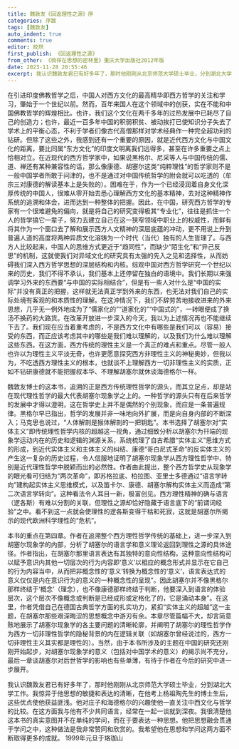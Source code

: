 ```yaml
---
title: 魏敦友《回返理性之源》序
categories: 序跋
tags: [魏敦友]
auto_indent: true
comments: true
editor: 皎然
first_publish: 《回返理性之源》
from_other: 《徜徉在思想的密林里》重庆大学出版社2012年版
date: 2023-11-28 20:55:46
excerpt: 我认识魏敦友君已有好多年了，那时他刚刚从北京师范大学硕士毕业，分到湖北大学工作。我惊异于他思想的敏捷和表达的清晰，在他考上杨祖陶先生的博士生后，这些优点使他获益匪浅。他对庄子和海德格尔的兴趣使他一直关注中西文化与哲学的比较。在这方面我与他有不少共同语言，经常在一起一谈就到深夜。我很清楚他这本书的真实意图并不在单纯的学问，而在于要表达一种思想。他把思想融会贯通于学问之中，这种做法是我非常赞同和欣赏的。我希望他在思想和学问这两方面不断取得更多的成就。
---
```

在引进印度佛教哲学之后，中国人对西方文化的最高精华即西方哲学的关注和学习，肇始于一个世纪以前。然而，百年来国人在这个领域中的创获，实在不能和中国佛教哲学的辉煌相比。也许，我们这个文化在两千多年的过热发展中已耗尽了自己的创造力；也许，最近一百多年中国的积弱积贫、被动挨打已使知识分子失去了学术上的平衡心态，不利于学者们像古代高僧那样对学术经典作一种完全超功利的钻研。但除了这些之外，我感到还有一个重要的原因，就是近代西方文化与中国文化的距离，要比同属“东方文化”的印度文明离我们远得多，甚至在许多重要之点上恰相对立。在近现代的西方哲学家中，如果说黑格尔、尼采等人与中国传统的儒、道、禅还有某种兼容性的话，那么像康德、胡塞尔这类“纯粹理性”的哲学家则不是一般中国学者所敢于问津的，也不是通过对中国传统哲学的附会就可以吃透的（牟宗三对康德的解读基本上是失败的）。困难在于，作为一个已经浸润着自身文化深厚传统的中国人，很难从零开始去悉心理解西方文化的基本精神，去对这种精神作系统的追溯和体会，进而达到一种整体的把握。因此，在中国，研究西方哲学的专家有一个很难避免的偏向，就是将自己的研究变得极其“专业化”，往往是抓住一个人的哲学搞它一辈子，努力去建立自己在这一狭窄领域中职业上的权威性，而鲜有将其作为一个窗口去了解和展示西方人文精神的深层底蕴的冲动，更不用说上升到普遍人道的高度将两种异质文化溶铸为一个时代（当代）独有的人生哲理了。与西方人比较起来，中国人的思维方式更近于“趋同性”，而缺少“陌生化”和“异己反思”的机制，这就使我们对异域文化的研究具有太强的先入之见和选择性，从而妨碍我们深入西方哲学思想的深层结构和内核。综观中国对西方哲学研究一个世纪以来的历史，我们不得不承认，我们基本上还停留在独白的语境中。我们长期以来强调学习外来的东西要“与中国的实际相结合”，但是有一些人对什么是“中国的实际”并没有真正的把握，这样就无法真正学到外来的东西，也无法对我们自己的实际处境有客观的和本质性的理解。在这沖情况下，我们不辞劳苦地接收进来的外来思想，几乎无一例外地成为了“儒家化的”“道家化的”“中国式的”，一转眼便成了换汤不换药的大路货。在改革开放进一步深入的今天，我以为上述情况再也不能继续下去了。我们现在应当着重考虑的，不是西方文化中有哪些是我们可以（容易）接受的东西，而正应该考虑其中的哪些是我们难以理解的，以及我们为什么难以理解这些东西。在这方面，西方传统的理性主义是一个真正的难点和重点。尽管一般人也许以为理性主义平淡无奇，也许更愿意探究西方非理性主义的神秘奥妙，但我以为，不吃透西方理性主义的根本，也就谈不上理解西方一切非理性主义的实质，正如不钻研康德就不能把握叔本华、不理解胡塞尔就休谈海德格尔一样。

魏敦友博士的这本书，追溯的正是西方传统理性哲学的源头，而其立足点，却是站在现代理性哲学的最大代表胡塞尔现象学之上的。一种哲学的源头只有在后来哲学的发展中才得以澄明，这在哲学史上并不是偶然的个别现象，而应是一条普遍规律。黑格尔早已指出，哲学的发展并非一味地向外扩展，而是向自身内部的不断深入；马克思也说过，“人体解剖是猴体解剖的一把钥匙”。本书选择了胡塞尔对“实体主义”即传统理性哲学内核的超越这一视角，通过细致分析以胡塞尔为幵端的现象学运动内在的历史和逻辑的渊源关系，系统梳理了自古希腊“实体主义”思维方式的形成，到近代实体主义和主体主义的纠结、康德“哥白尼式革命”的反实体主义的产生这一复杂的历史过程，令人信服地证明了胡塞尔现象学从西方理性哲学中、特别是近代理性哲学中脱颖而出的必然性。作者由此提出，整个西方哲学史从现象学的眼光看可归结为“两次革命”，即苏格拉底、柏拉图、亚里士多德通过“语言学转向”建构起实体主义思维模式，以及笛卡尔、康德、胡塞尔解构实体主义而造成“第二次语言学转向”。这种看法令人耳目一新，极富创见。西方理性精神的确与语言（逻各斯）有难以分割的关联，但理性之源却恰好隐藏于语言底下的“前谓词经验”之中。看不到这一点就会使理性的逻各斯变得干枯和死寂，这就是胡塞尔所揭示的现代欧洲科学理性的“危机”。

本书的重点在第四章。作者在追溯整个西方理性哲学传统的基础上，进一步深入到胡塞尔现象学的内部，分析了胡塞尔的语言学和意义理论返回到理性之源的具体途径。作者指出，在胡塞尔那里语言表达有其独特的意向性结构，这种意向性结构可以赋予意识内其他一切层次的行为内容即‘意义’以相应的概念形式并显示在它自己的行为内容当中，从而把非概念性的‘意义’转换为概念性的‘意义’，语言表达式的意义仅仅是内在意识行为的意义的一种概念性的呈现”。因此胡塞尔并不像黑格尔那样终结于‘概念’（理念），也不像康德那样终结于判断，他要深入到语言的体验层次，这个层次不像概念或判断是已经成形或定格化了的，它是涌动本身”。在这里，作者凭借自己在德国古典哲学方面的扎实功力，紧扣“实体主义的超越”这一主题，在胡塞尔那些艰深晦涩的思想概念中游刃有余。本章尽管篇幅不大，却言简意赅地展示了胡塞尔现象学的各主要问题的清晰轮廓，并阐明了胡塞尔的理性哲学作为西方一切非理性哲学的隐秘背景的内在逻辑关联（如胡塞尔曾经说过的，西方一切非理性主义其实都是理性的）。当然，由于本书所涉及的主题在中国的研究还刚刚开始起步，对胡塞尔现象学的意义（包括对中国学术的意义）的揭示尚不充分，最后一章谈胡塞尔对后世哲学的影响也有些单薄，有待于作者在今后的研究中进一步展开。

我认识魏敦友君已有好多年了，那时他刚刚从北京师范大学硕士毕业，分到湖北大学工作。我惊异于他思想的敏捷和表达的清晰，在他考上杨祖陶先生的博士生后，这些优点使他获益匪浅。他对庄子和海德格尔的兴趣使他一直关注中西文化与哲学的比较。在这方面我与他有不少共同语言，经常在一起一谈就到深夜。我很清楚他这本书的真实意图并不在单纯的学问，而在于要表达一种思想。他把思想融会贯通于学问之中，这种做法是我非常赞同和欣赏的。我希望他在思想和学问这两方面不断取得更多的成就。
1999年元旦于珞珈山
